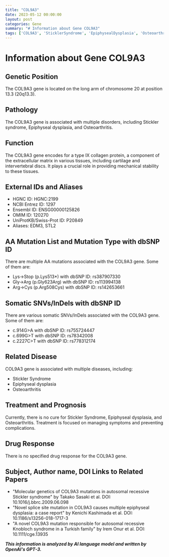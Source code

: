 ```yaml
---
title: "COL9A3"
date: 2023-05-12 00:00:00
layout: post
categories: Gene
summary: "# Information about Gene COL9A3"
tags: ['COL9A3', 'SticklerSyndrome', 'EpiphysealDysplasia', 'Osteoarthritis', 'ExtracellularMatrix', 'Mutation', 'SomaticSNVs', 'Treatment']
---
```


# Information about Gene COL9A3

## Genetic Position
The COL9A3 gene is located on the long arm of chromosome 20 at position 13.3 (20q13.3).

## Pathology
The COL9A3 gene is associated with multiple disorders, including Stickler syndrome, Epiphyseal dysplasia, and Osteoarthritis.

## Function
The COL9A3 gene encodes for a type IX collagen protein, a component of the extracellular matrix in various tissues, including cartilage and intervertebral discs. It plays a crucial role in providing mechanical stability to these tissues.

## External IDs and Aliases
- HGNC ID: HGNC:2199
- NCBI Entrez ID: 1297
- Ensembl ID: ENSG00000125826
- OMIM ID: 120270
- UniProtKB/Swiss-Prot ID: P20849
- Aliases: EDM3, STL2

## AA Mutation List and Mutation Type with dbSNP ID
There are multiple AA mutations associated with the COL9A3 gene. Some of them are:
- Lys→Stop (p.Lys513*) with dbSNP ID: rs387907330
- Gly→Arg (p.Gly623Arg) with dbSNP ID: rs113994138
- Arg→Cys (p.Arg508Cys) with dbSNP ID: rs142653661

## Somatic SNVs/InDels with dbSNP ID
There are various somatic SNVs/InDels associated with the COL9A3 gene. Some of them are:
- c.914G>A with dbSNP ID: rs755724447
- c.699G>T with dbSNP ID: rs78342008
- c.2227C>T with dbSNP ID: rs778312174

## Related Disease
COL9A3 gene is associated with multiple diseases, including:
- Stickler Syndrome
- Epiphyseal dysplasia
- Osteoarthritis

## Treatment and Prognosis
Currently, there is no cure for Stickler Syndrome, Epiphyseal dysplasia, and Osteoarthritis. Treatment is focused on managing symptoms and preventing complications.

## Drug Response
There is no specified drug response for the COL9A3 gene.

## Subject, Author name, DOI Links to Related Papers
- "Molecular genetics of COL9A3 mutations in autosomal recessive Stickler syndrome" by Takako Sasaki et al. DOI: 10.1016/j.bbrc.2009.06.098
- "Novel splice site mutation in COL9A3 causes multiple epiphyseal dysplasia: a case report" by Kenichi Kashimada et al. DOI: 10.1186/s13256-018-1717-3
- "A novel COL9A3 mutation responsible for autosomal recessive Knobloch syndrome in a Turkish family" by Irem Onur et al. DOI: 10.1111/cge.13935

**_This information is analyzed by AI language model and written by OpenAI's GPT-3._**